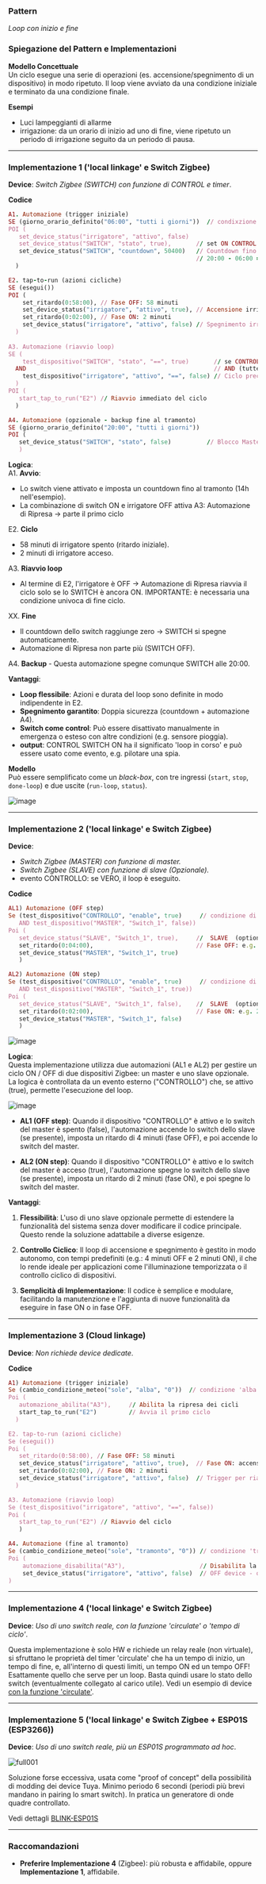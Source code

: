 ### Pattern 
_Loop con inizio e fine_


### Spiegazione del Pattern e Implementazioni

**Modello Concettuale**  
Un ciclo esegue una serie di operazioni (es. accensione/spegnimento di un dispositivo) in modo ripetuto. Il loop viene avviato da una condizione iniziale e terminato da una condizione finale.

**Esempi**
* Luci lampeggianti di allarme
*  irrigazione: da un orario di inizio ad uno di fine, viene ripetuto un periodo di irrigazione seguito da un periodo di pausa.
---

### Implementazione 1 ('local linkage' e Switch Zigbee)
**Device**: _Switch Zigbee (SWITCH) con funzione di CONTROL e timer_. 

**Codice**

```ruby
A1. Automazione (trigger iniziale)
SE (giorno_orario_definito("06:00", "tutti i giorni"))  // condixzione start - esempio
POI (
   set_device_status("irrigatore", "attivo", false)  
   set_device_status("SWITCH", "stato", true),       // set ON CONTROL SWITCH
   set_device_status("SWITCH", "countdown", 50400)   // Countdown fino al tramonto
                                                     // 20:00 - 06:00 = 14h →  14 * 3600s
  )

E2. tap-to-run (azioni cicliche)
SE (esegui())
POI (
    set_ritardo(0:58:00), // Fase OFF: 58 minuti
    set_device_status("irrigatore", "attivo", true), // Accensione irrigatore - esempio
    set_ritardo(0:02:00), // Fase ON: 2 minuti
    set_device_status("irrigatore", "attivo", false) // Spegnimento irrigatore - esempio
  )
     
A3. Automazione (riavvio loop)
SE (
    test_dispositivo("SWITCH", "stato", "==", true)       // se CONTROL SWITCH ON
  AND                                                     // AND (tutte le condizioni...)
    test_dispositivo("irrigatore", "attivo", "==", false) // Ciclo precedente completato
  )
POI (
   start_tap_to_run("E2") // Riavvio immediato del ciclo
  )

A4. Automazione (opzionale - backup fine al tramonto)
SE (giorno_orario_definito("20:00", "tutti i giorni"))  
POI (
   set_device_status("SWITCH", "stato", false)          // Blocco Master
   )

```


**Logica**:  
A1. **Avvio**:  
   - Lo switch viene attivato e imposta un countdown fino al tramonto (14h nell'esempio).
   - La combinazione di switch ON e irrigatore OFF attiva A3: Automazione di Ripresa → parte il primo ciclo

E2. **Ciclo**
 - 58 minuti di irrigatore spento (ritardo iniziale).
 - 2 minuti di irrigatore acceso.

A3. **Riavvio loop**
 - Al termine di E2, l'irrigatore è OFF → Automazione di Ripresa riavvia il ciclo solo se lo SWITCH è ancora ON. IMPORTANTE: è necessaria una condizione univoca di fine ciclo.

XX. **Fine**
  - Il countdown dello switch raggiunge zero → SWITCH si spegne automaticamente.
  - Automazione di Ripresa non parte più (SWITCH OFF).

A4. **Backup** 
    - Questa automazione spegne comunque SWITCH alle 20:00.

**Vantaggi**:  
- **Loop flessibile**: Azioni e durata del loop sono definite in modo indipendente in E2.  
- **Spegnimento garantito**: Doppia sicurezza (countdown + automazione A4).
- **Switch come control**: Può essere disattivato manualmente in emergenza o esteso con altre condizioni (e.g. sensore pioggia). 
- **output**: CONTROL SWITCH ON ha il significato 'loop in corso' e può essere usato come evento, e.g. pilotare una spia. 

**Modello**<br>
Può essere semplificato come un _black-box_, con tre ingressi (`start`, `stop`, `done-loop`) e due uscite (`run-loop`, `status`).

![image](https://github.com/user-attachments/assets/a1f6d7aa-a4cc-4528-a816-6a550c72761e)

---

### Implementazione 2 ('local linkage' e Switch Zigbee)

**Device**: 
* _Switch Zigbee (MASTER) con funzione di master._ <br>
* _Switch Zigbee (SLAVE) con funzione di slave (Opzionale)._ <br>
* evento CONTROLLO: se VERO, il loop è eseguito.

**Codice**

```ruby
AL1) Automazione (OFF step)
Se (test_dispositivo("CONTROLLO", "enable", true)     // condizione di Loop
   AND test_dispositivo("MASTER", "Switch_1", false))
Poi (
   set_device_status("SLAVE", "Switch_1", true),     //  SLAVE  (optional)
   set_ritardo(0:04:00),                             // Fase OFF: e.g. 4 minuti  )   
   set_device_status("MASTER", "Switch_1", true)
   )  

AL2) Automazione (ON step)
Se (test_dispositivo("CONTROLLO", "enable", true)     // condizione di Loop
   AND test_dispositivo("MASTER", "Switch_1", true))
Poi (
   set_device_status("SLAVE", "Switch_1", false),    //  SLAVE  (optional)
   set_ritardo(0:02:00),                             // Fase ON: e.g. 2 minuti  )   
   set_device_status("MASTER", "Switch_1", false)
   )  
```

![image](https://github.com/user-attachments/assets/16cd38cb-9338-4825-8419-18456c2b0251)

**Logica**:  
Questa implementazione utilizza due automazioni (AL1 e AL2) per gestire un ciclo ON / OFF  di due dispositivi Zigbee: un master e uno slave opzionale. La logica è controllata da un evento esterno ("CONTROLLO") che, se attivo (true), permette l'esecuzione del loop. 

![image](https://github.com/user-attachments/assets/403f14f5-80fc-41c6-b2e9-d39cef6a0ddd)

- **AL1 (OFF step)**: Quando il dispositivo "CONTROLLO" è attivo e lo switch del master è spento (false), l'automazione accende lo switch dello slave (se presente), imposta un ritardo di 4 minuti (fase OFF), e poi accende lo switch del master.
  
- **AL2 (ON step)**: Quando il dispositivo "CONTROLLO" è attivo e lo switch del master è acceso (true), l'automazione spegne lo switch dello slave (se presente), imposta un ritardo di 2 minuti (fase ON), e poi spegne lo switch del master.

**Vantaggi**:
  
1. **Flessibilità**: L'uso di uno slave opzionale permette di estendere la funzionalità del sistema senza dover modificare il codice principale. Questo rende la soluzione adattabile a diverse esigenze.

2. **Controllo Ciclico**: Il loop di accensione e spegnimento è gestito in modo autonomo, con tempi predefiniti (e.g.: 4 minuti OFF e 2 minuti ON), il che lo rende ideale per applicazioni come l'illuminazione temporizzata o il controllo ciclico di dispositivi.

3. **Semplicità di Implementazione**: Il codice è semplice e modulare, facilitando la manutenzione e l'aggiunta di nuove funzionalità da eseguire in fase ON o in fase OFF.

-----

### Implementazione 3 (Cloud linkage)

**Device**: _Non richiede device dedicate_. 

**Codice**

```ruby
A1) Automazione (trigger iniziale)
Se (cambio_condizione_meteo("sole", "alba", "0"))  // condizione 'alba' dal Cloud
Poi (
   automazione_abilita("A3"),     // Abilita la ripresa dei cicli
   start_tap_to_run("E2")         // Avvia il primo ciclo
  )   

E2. tap-to-run (azioni cicliche)
Se (esegui())
Poi (
   set_ritardo(0:58:00), // Fase OFF: 58 minuti
   set_device_status("irrigatore", "attivo", true),  // Fase ON: accensione
   set_ritardo(0:02:00), // Fase ON: 2 minuti
   set_device_status("irrigatore", "attivo", false)  // Trigger per riavvio
  )

A3. Automazione (riavvio loop)
Se (test_dispositivo("irrigatore", "attivo", "==", false))
Poi (
   start_tap_to_run("E2") // Riavvio del ciclo
   )

A4. Automazione (fine al tramonto)
Se (cambio_condizione_meteo("sole", "tramonto", "0")) // condizione 'tramonto' dal Cloud
Poi (
    automazione_disabilita("A3"),                     // Disabilita la ripresa
    set_device_status("irrigatore", "attivo", false)  // OFF device - opzionale
)
```
-----

### Implementazione 4 ('local linkage' e Switch Zigbee)

**Device**: _Uso di uno switch reale, con la funzione 'circulate' o 'tempo di ciclo'_. 

Questa implementazione è solo HW e richiede un relay reale (non virtuale), si sfruttano le proprietà del timer 'circulate' che ha un tempo di inizio, un tempo di fine, e, all'interno di questi limiti, un tempo ON ed un tempo OFF! Esattamente quello che serve per un loop.
Basta quindi usare lo stato dello switch (eventualmente collegato al carico utile).
Vedi un esempio di device [con la funzione 'circulate'](tuyaDAEMON/devices/smart_breaker/device_smart_breaker.pdf).

-----

### Implementazione 5 ('local linkage' e Switch Zigbee + ESP01S (ESP3266))

**Device**: _Uso di uno switch reale, più un ESP01S programmato ad hoc_. 

![full001](https://github.com/user-attachments/assets/5526c2b4-8f3b-400d-9d63-45ec7e69cd55)

Soluzione forse eccessiva, usata come "proof of concept" della possibilità di modding dei device Tuya. Minimo periodo 6 secondi (periodi più brevi mandano in pairing lo smart switch). In pratica un generatore di onde quadre controllato.

Vedi dettagli [BLINK-ESP01S](https://github.com/msillano/IoTwebUI/blob/main/DIY%20ESP3266/Modding%20switch/LEGGIMI.md#esempio-2--blink-esp01-integrazione-tuya--esp3266)

-----
### Raccomandazioni
- **Preferire Implementazione 4** (Zigbee): più robusta e affidabile, oppure **Implementazione 1**, affidabile.  
